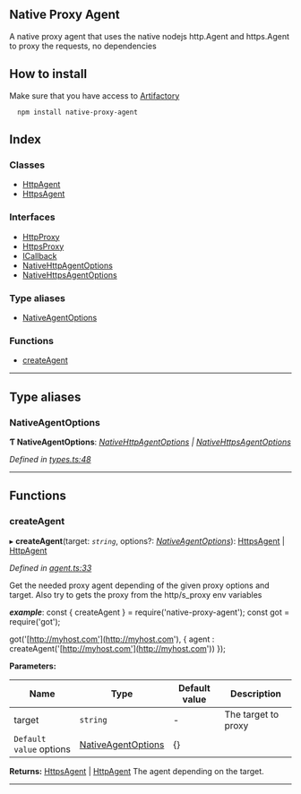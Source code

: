 
Native Proxy Agent
------------------

A native proxy agent that uses the native nodejs http.Agent and https.Agent to proxy the requests, no dependencies

How to install
--------------

Make sure that you have access to [Artifactory](https://axags.jfrog.io/axags/api/npm/virtual-bcn-node/)

```console
  npm install native-proxy-agent
```

## Index

### Classes

* [HttpAgent](classes/httpagent.md)
* [HttpsAgent](classes/httpsagent.md)

### Interfaces

* [HttpProxy](interfaces/httpproxy.md)
* [HttpsProxy](interfaces/httpsproxy.md)
* [ICallback](interfaces/icallback.md)
* [NativeHttpAgentOptions](interfaces/nativehttpagentoptions.md)
* [NativeHttpsAgentOptions](interfaces/nativehttpsagentoptions.md)

### Type aliases

* [NativeAgentOptions](#nativeagentoptions)

### Functions

* [createAgent](#createagent)

---

## Type aliases

<a id="nativeagentoptions"></a>

###  NativeAgentOptions

**Ƭ NativeAgentOptions**: *[NativeHttpAgentOptions](interfaces/nativehttpagentoptions.md) \| [NativeHttpsAgentOptions](interfaces/nativehttpsagentoptions.md)*

*Defined in [types.ts:48](https://github.axa.com/Digital/bauta-nodejs/blob/a176f52/packages/native-proxy-agent/src/types.ts#L48)*

___

## Functions

<a id="createagent"></a>

###  createAgent

▸ **createAgent**(target: *`string`*, options?: *[NativeAgentOptions](#nativeagentoptions)*): [HttpsAgent](classes/httpsagent.md) \| [HttpAgent](classes/httpagent.md)

*Defined in [agent.ts:33](https://github.axa.com/Digital/bauta-nodejs/blob/a176f52/packages/native-proxy-agent/src/agent.ts#L33)*

Get the needed proxy agent depending of the given proxy options and target. Also try to gets the proxy from the http/s\_proxy env variables

*__example__*: const { createAgent } = require('native-proxy-agent'); const got = require('got');

got('[http://myhost.com'](http://myhost.com'), { agent : createAgent('[http://myhost.com'](http://myhost.com')) });

**Parameters:**

| Name | Type | Default value | Description |
| ------ | ------ | ------ | ------ |
| target | `string` | - |  The target to proxy |
| `Default value` options | [NativeAgentOptions](#nativeagentoptions) |  {} |

**Returns:** [HttpsAgent](classes/httpsagent.md) \| [HttpAgent](classes/httpagent.md)
The agent depending on the target.

___

